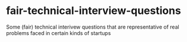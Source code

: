 # fair-technical-interview-questions
Some (fair) technical interivew questions that are representative of real problems faced in certain kinds of startups
